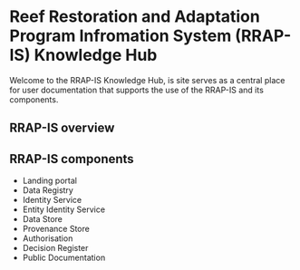 # Reef Restoration and Adaptation Program Infromation System (RRAP-IS) Knowledge Hub
Welcome to the RRAP-IS Knowledge Hub, is site serves as a central place for user documentation that supports the use of the RRAP-IS and its components.

## RRAP-IS overview

## RRAP-IS components
- Landing portal
- Data Registry
- Identity Service
- Entity Identity Service
- Data Store
- Provenance Store
- Authorisation
- Decision Register
- Public Documentation
